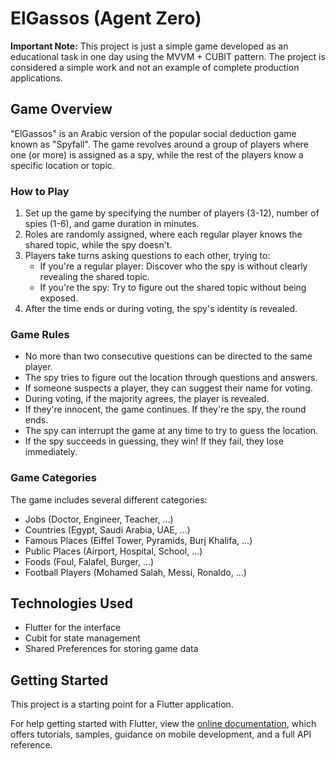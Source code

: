 # ElGassos (Agent Zero)

**Important Note:** This project is just a simple game developed as an educational task in one day using the MVVM + CUBIT pattern. The project is considered a simple work and not an example of complete production applications.

## Game Overview

"ElGassos" is an Arabic version of the popular social deduction game known as "Spyfall". The game revolves around a group of players where one (or more) is assigned as a spy, while the rest of the players know a specific location or topic.

### How to Play

1. Set up the game by specifying the number of players (3-12), number of spies (1-6), and game duration in minutes.
2. Roles are randomly assigned, where each regular player knows the shared topic, while the spy doesn't.
3. Players take turns asking questions to each other, trying to:
   - If you're a regular player: Discover who the spy is without clearly revealing the shared topic.
   - If you're the spy: Try to figure out the shared topic without being exposed.
4. After the time ends or during voting, the spy's identity is revealed.

### Game Rules

- No more than two consecutive questions can be directed to the same player.
- The spy tries to figure out the location through questions and answers.
- If someone suspects a player, they can suggest their name for voting.
- During voting, if the majority agrees, the player is revealed.
- If they're innocent, the game continues. If they're the spy, the round ends.
- The spy can interrupt the game at any time to try to guess the location.
- If the spy succeeds in guessing, they win! If they fail, they lose immediately.

### Game Categories

The game includes several different categories:
- Jobs (Doctor, Engineer, Teacher, ...)
- Countries (Egypt, Saudi Arabia, UAE, ...)
- Famous Places (Eiffel Tower, Pyramids, Burj Khalifa, ...)
- Public Places (Airport, Hospital, School, ...)
- Foods (Foul, Falafel, Burger, ...)
- Football Players (Mohamed Salah, Messi, Ronaldo, ...)

## Technologies Used

- Flutter for the interface
- Cubit for state management
- Shared Preferences for storing game data

## Getting Started

This project is a starting point for a Flutter application.

For help getting started with Flutter, view the
[online documentation](https://docs.flutter.dev/), which offers tutorials, samples, guidance on mobile development, and a full API reference.